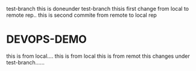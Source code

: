test-branch
this is doneunder test-branch
thisis first change from local to remote rep..
this is second commite from remote to local rep
# DEVOPS-DEMO
this is from local....
this is from local
this is from remot
this changes under test-branch......

